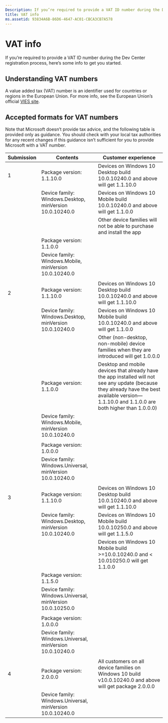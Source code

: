```yaml
---
Description: If you’re required to provide a VAT ID number during the Dev Center registration process, here’s some info to get you started.
title: VAT info
ms.assetid: 93834A6B-86D6-4647-AC01-CBCA3CB7A578
---
```


# VAT info


If you’re required to provide a VAT ID number during the Dev Center registration process, here’s some info to get you started.

## Understanding VAT numbers


A value added tax (VAT) number is an identifier used for countries or regions in the European Union. For more info, see the European Union’s official [VIES site](http://go.microsoft.com/fwlink/p/?LinkId=258372).

## Accepted formats for VAT numbers


Note that Microsoft doesn’t provide tax advice, and the following table is provided only as guidance. You should check with your local tax authorities for any recent changes if this guidance isn’t sufficient for you to provide Microsoft with a VAT number.

| Submission | Contents                                                  | Customer experience                                                                                                                                                                             |
|------------|-----------------------------------------------------------|-------------------------------------------------------------------------------------------------------------------------------------------------------------------------------------------------|
| 1          | Package version: 1.1.10.0                                 | Devices on Windows 10 Desktop build 10.0.10240.0 and above will get 1.1.10.0                                                                                                                    |
|            | Device family: Windows.Desktop, minVersion 10.0.10240.0   | Devices on Windows 10 Mobile build 10.0.10240.0 and above will get 1.1.0.0                                                                                                                      |
|            |                                                           | Other device families will not be able to purchase and install the app                                                                                                                          |
|            | Package version: 1.1.0.0                                  |                                                                                                                                                                                                 |
|            | Device family: Windows.Mobile, minVersion 10.0.10240.0    |                                                                                                                                                                                                 |
|            |                                                           |                                                                                                                                                                                                 |
| 2          | Package version: 1.1.10.0                                 | Devices on Windows 10 Desktop build 10.0.10240.0 and above will get 1.1.10.0                                                                                                                    |
|            | Device family: Windows.Desktop, minVersion 10.0.10240.0   | Devices on Windows 10 Mobile build 10.0.10240.0 and above will get 1.1.0.0                                                                                                                      |
|            |                                                           | Other (non-desktop, non-mobile) device families when they are introduced will get 1.0.0.0                                                                                                       |
|            | Package version: 1.1.0.0                                  | Desktop and mobile devices that already have the app installed will not see any update (because they already have the best available version—1.1.10.0 and 1.1.0.0 are both higher than 1.0.0.0) |
|            | Device family: Windows.Mobile, minVersion 10.0.10240.0    |                                                                                                                                                                                                 |
|            |                                                           |                                                                                                                                                                                                 |
|            | Package version: 1.0.0.0                                  |                                                                                                                                                                                                 |
|            | Device family: Windows.Universal, minVersion 10.0.10240.0 |                                                                                                                                                                                                 |
|            |                                                           |                                                                                                                                                                                                 |
| 3          | Package version: 1.1.10.0                                 | Devices on Windows 10 Desktop build 10.0.10240.0 and above will get 1.1.10.0                                                                                                                    |
|            | Device family: Windows.Desktop, minVersion 10.0.10240.0   | Devices on Windows 10 Mobile build 10.0.10250.0 and above will get 1.1.5.0                                                                                                                      |
|            |                                                           | Devices on Windows 10 Mobile build >=10.0.10240.0 and < 10.010250.0 will get 1.1.0.0                                                                                                            |
|            | Package version: 1.1.5.0                                  |                                                                                                                                                                                                 |
|            | Device family: Windows.Universal, minVersion 10.0.10250.0 |                                                                                                                                                                                                 |
|            |                                                           |                                                                                                                                                                                                 |
|            | Package version: 1.0.0.0                                  |                                                                                                                                                                                                 |
|            | Device family: Windows.Universal, minVersion 10.0.10240.0 |                                                                                                                                                                                                 |
|            |                                                           |                                                                                                                                                                                                 |
| 4          | Package version: 2.0.0.0                                  | All customers on all device families on Windows 10 build v10.0.10240.0 and above will get package 2.0.0.0                                                                                       |
|            | Device family: Windows.Universal, minVersion 10.0.10240.0 |                                                                                                                                                                                                 |
 

 

 






<!--HONumber=Jun16_HO1-->


